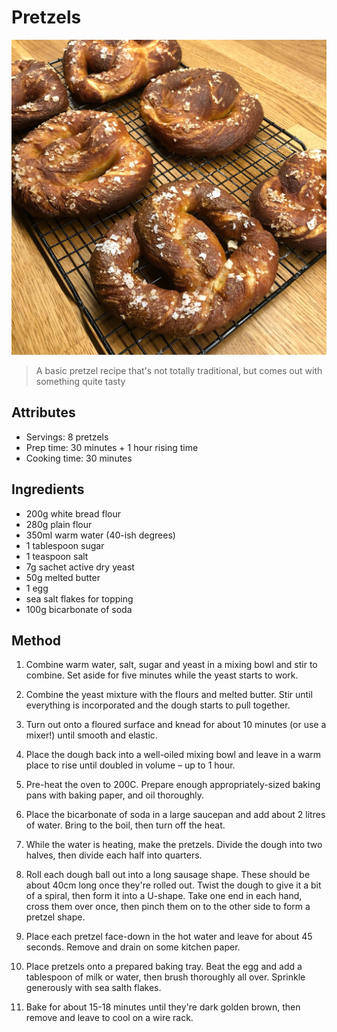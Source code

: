 # Pretzels

![](./pretzels.jpg)

> A basic pretzel recipe that's not totally traditional, but comes out with something quite tasty

## Attributes

- Servings: 8 pretzels
- Prep time: 30 minutes + 1 hour rising time
- Cooking time: 30 minutes

## Ingredients

- 200g white bread flour
- 280g plain flour
- 350ml warm water (40-ish degrees)
- 1 tablespoon sugar
- 1 teaspoon salt
- 7g sachet active dry yeast
- 50g melted butter
- 1 egg
- sea salt flakes for topping
- 100g bicarbonate of soda


## Method

1. Combine warm water, salt, sugar and yeast in a mixing bowl and stir to combine. Set aside for five minutes while the yeast starts to work.

2. Combine the yeast mixture with the flours and melted butter. Stir until everything is incorporated and the dough starts to pull together.

3. Turn out onto a floured surface and knead for about 10 minutes (or use a mixer!) until smooth and elastic.

4. Place the dough back into a well-oiled mixing bowl and leave in a warm place to rise until doubled in volume – up to 1 hour.

5. Pre-heat the oven to 200C. Prepare enough appropriately-sized baking pans with baking paper, and oil thoroughly.

6. Place the bicarbonate of soda in a large saucepan and add about 2 litres of water. Bring to the boil, then turn off the heat.

6. While the water is heating, make the pretzels. Divide the dough into two halves, then divide each half into quarters.

7. Roll each dough ball out into a long sausage shape. These should be about 40cm long once they're rolled out. Twist the dough to give it a bit of a spiral, then form it into a U-shape. Take one end in each hand, cross them over once, then pinch them on to the other side to form a pretzel shape.

8. Place each pretzel face-down in the hot water and leave for about 45 seconds. Remove and drain on some kitchen paper.

9. Place pretzels onto a prepared baking tray. Beat the egg and add a tablespoon of milk or water, then brush thoroughly all over. Sprinkle generously with sea salth flakes.

10. Bake for about 15-18 minutes until they're dark golden brown, then remove and leave to cool on a wire rack.
